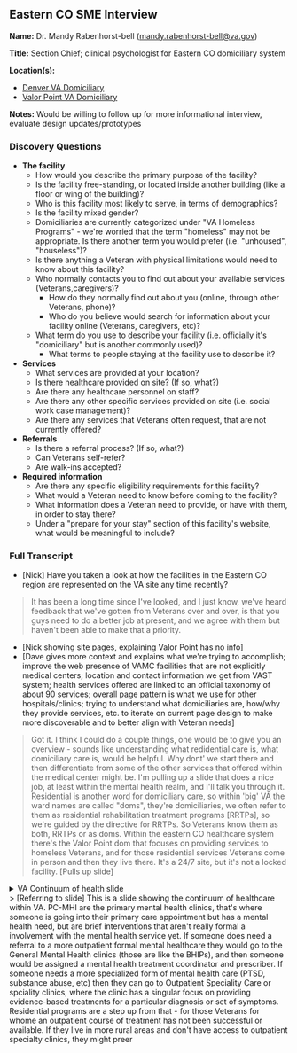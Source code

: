 ## Eastern CO SME Interview

**Name:** Dr. Mandy Rabenhorst-bell (mandy.rabenhorst-bell@va.gov)

**Title:** Section Chief; clinical psychologist for Eastern CO domiciliary system

**Location(s):**
- [Denver VA Domiciliary](https://www.va.gov/eastern-colorado-health-care/locations/denver-va-domiciliary/)
- [Valor Point VA Domiciliary](https://www.va.gov/eastern-colorado-health-care/locations/valor-point-va-domiciliary/)

**Notes:** Would be willing to follow up for more informational interview, evaluate design updates/prototypes

### Discovery Questions

- **The facility**
     - How would you describe the primary purpose of the facility?
     - Is the facility free-standing, or located inside another building (like a floor or wing of the building)?
     - Who is this facility most likely to serve, in terms of demographics?
     - Is the facility mixed gender?
     - Domiciliaries are currently categorized under "VA Homeless Programs" - we're worried that the term "homeless" may not be appropriate. Is there another term you would prefer (i.e. "unhoused", "houseless")?
     - Is there anything a Veteran with physical limitations would need to know about this facility?
     - Who normally contacts you to find out about your available services (Veterans,caregivers)?
          - How do they normally find out about you (online, through other Veterans, phone)?
          - Who do you believe would search for information about your facility online (Veterans, caregivers, etc)?
     - What term do you use to describe your facility (i.e. officially it's "domiciliary" but is another commonly used)?
          - What terms to people staying at the facility use to describe it?
- **Services**
     - What services are provided at your location?
     - Is there healthcare provided on site? (If so, what?)
     - Are there any healthcare personnel on staff?
     - Are there any other specific services provided on site (i.e. social work case management)?
     - Are there any services that Veterans often request, that are not currently offered?
- **Referrals**
     - Is there a referral process? (If so, what?)
     - Can Veterans self-refer?
     - Are walk-ins accepted?
- **Required information**
     - Are there any specific eligibility requirements for this facility?
     - What would a Veteran need to know before coming to the facility?
     - What information does a Veteran need to provide, or have with them, in order to stay there?
     - Under a "prepare for your stay" section of this facility's website, what would be meaningful to include?

### Full Transcript

- [Nick] Have you taken a look at how the facilities in the Eastern CO region are represented on the VA site any time recently?
> It has been a long time since I've looked, and I just know, we've heard feedback that we've gotten from Veterans over and over, is that you guys need to do a better job at present, and we agree with them but haven't been able to make that a priority.
- [Nick showing site pages, explaining Valor Point has no info]
- [Dave gives more context and explains what we're trying to accomplish; improve the web presence of VAMC facilities that are not explicitly medical centers; location and contact information we get from VAST system; health services offered are linked to an official taxonomy of about 90 services; overall page pattern is what we use for other hospitals/clinics; trying to understand what domiciliaries are, how/why they provide services, etc. to iterate on current page design to make more discoverable and to better align with Veteran needs]
> Got it. I think I could do a couple things, one would be to give you an overview - sounds like understanding what redidential care is, what domiciliary care is, would be helpful. Why dont' we start there and then differentiate from some of the other services that offered within the medical center might be. I'm pulling up a slide that does a nice job, at least within the mental health realm, and I'll talk you through it.
> Residential is another word for domiciliary care, so within 'big' VA the ward names are called "doms", they're domiciliaries, we often refer to them as residential rehabilitation treatment programs [RRTPs], so we're guided by the directive for RRTPs. So Veterans know them as both, RRTPs or as doms. Within the eastern CO healthcare system there's the Valor Point dom that focuses on providing services to homeless Veterans, and for those residential services Veterans come in person and then they live there. It's a 24/7 site, but it's not a locked facility. [Pulls up slide]
<details>
  <summary>VA Continuum of health slide</summary>
  
![VA Continuum of health slide](https://github.com/department-of-veterans-affairs/va.gov-team/blob/master/products/facilities/domiciliaries/discovery/images/VA%20continuum%20of%20health%20-%20Dr.%20Rabenhorst-bell.png?raw=true)
</details>
> [Referring to slide] This is a slide showing the continuum of healthcare within VA. PC-MHI are the primary mental health clinics, that's where someone is going into their primary care appointment but has a mental health need, but are brief interventions that aren't really formal a involvement with the mental health service yet. If someone does need a referral to a more outpatient formal mental healthcare they would go to the General Mental Health clinics (those are like the BHIPs), and then someone would be assigned a mental health treatment coordinator and prescriber. If someone needs a more specialized form of mental health care (PTSD, substance abuse, etc) then they can go to Outpatient Speciality Care or spciality clinics, where the clinic has a singular focus on providing evidence-based treatments for a particular diagnosis or set of symptoms. Residential programs are a step up from that - for those Veterans for whome an outpatient course of treatment has not been successful or available. If they live in more rural areas and don't have access to outpatient specialty clinics, they might preer
